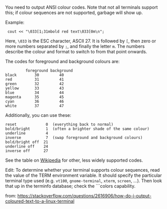 

You need to output ANSI colour codes. Note that not all terminals support this; if colour sequences are not supported, garbage will show up.

Example:
```
 cout << "\033[1;31mbold red text\033[0m\n";
```

Here, ```\033``` is the ESC character, ASCII 27. It is followed by ```[```, then zero or more numbers separated by ```;```, and finally the letter ```m```. The numbers describe the colour and format to switch to from that point onwards.

The codes for foreground and background colours are:
```
         foreground background
black        30         40
red          31         41
green        32         42
yellow       33         43
blue         34         44
magenta      35         45
cyan         36         46
white        37         47
```
Additionally, you can use these:
```
reset             0  (everything back to normal)
bold/bright       1  (often a brighter shade of the same colour)
underline         4
inverse           7  (swap foreground and background colours)
bold/bright off  21
underline off    24
inverse off      27
```
See the table on [Wikipedia](https://en.wikipedia.org/wiki/ANSI_escape_code#graphics) for other, less widely supported codes.

Edit: To determine whether your terminal supports colour sequences, read the value of the TERM environment variable. It should specify the particular terminal type used (e.g. ```vt100```, ```gnome-terminal```, ```xterm```, ```screen```, ...). Then look that up in the terminfo database; check the ```colors capability.

from: https://stackoverflow.com/questions/2616906/how-do-i-output-coloured-text-to-a-linux-terminal
